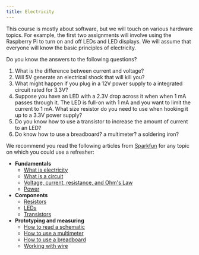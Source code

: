 ```yaml
---
title: Electricity
---
```


This course is mostly about software, but we will touch on various hardware topics. For example, the first two assignments will involve using the Raspberry Pi to turn on and off LEDs and LED displays. We will assume that everyone will know the basic principles of electricity.

Do you know the answers to the following questions?

1. What is the difference between current and voltage?
2. Will 5V generate an electrical shock that will kill you?
3. What might happen if you plug in a 12V power supply to a integrated circuit
   rated for 3.3V?
4. Suppose you have an LED with a 2.3V drop across it when when 1 mA passes
   through it. The LED is full-on with 1 mA and you want to limit the current
   to 1 mA. What size resistor do you need to use when hooking it up to a 3.3V
   power supply?
5. Do you know how to use a transistor to increase the amount of current to an
   LED?
6. Do know how to use a breadboard? a multimeter? a soldering iron?


We recommend you read the following articles from 
[Sparkfun](https://www.sparkfun.com) for any topic on which you could use a refresher:

- __Fundamentals__
    - [What is electricity](https://learn.sparkfun.com/tutorials/what-is-electricity)
    - [What is a circuit](https://learn.sparkfun.com/tutorials/what-is-a-circuit)
    - [Voltage, current, resistance, and Ohm's Law](https://learn.sparkfun.com/tutorials/voltage-current-resistance-and-ohms-law)
    - [Power](https://learn.sparkfun.com/tutorials/electric-power)
- __Components__
    - [Resistors](https://learn.sparkfun.com/tutorials/resistors)
    - [LEDs](https://learn.sparkfun.com/tutorials/light-emitting-diodes-leds)
    - [Transistors](https://learn.sparkfun.com/tutorials/transistors)
- __Prototyping and measuring__
    - [How to read a schematic](https://learn.sparkfun.com/tutorials/how-to-read-a-schematic)
    - [How to use a multimeter](https://learn.sparkfun.com/tutorials/how-to-use-a-multimeter)
    - [How to use a breadboard](https://learn.sparkfun.com/tutorials/how-to-use-a-breadboard)
    - [Working with wire](https://learn.sparkfun.com/tutorials/working-with-wire)

